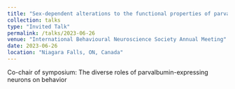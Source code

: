 ```yaml
---
title: "Sex-dependent alterations to the functional properties of parvalbumin expressing neurons in the retrosplenial cortex during Alzheimer’s disease"
collection: talks
type: "Invited Talk"
permalink: /talks/2023-06-26
venue: "International Behavioural Neuroscience Society Annual Meeting"
date: 2023-06-26
location: "Niagara Falls, ON, Canada"
---
```


Co-chair of symposium: The diverse roles of parvalbumin-expressing neurons on behavior
